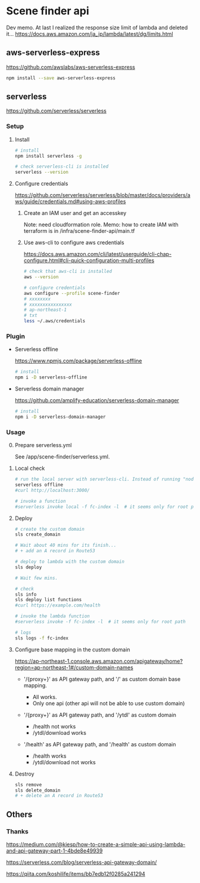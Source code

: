 # Scene finder api

Dev memo.
At last I realized the response size limit of lambda and deleted it...
https://docs.aws.amazon.com/ja_jp/lambda/latest/dg/limits.html


## aws-serverless-express

https://github.com/awslabs/aws-serverless-express

```sh
npm install --save aws-serverless-express
```


## serverless

https://github.com/serverless/serverless

### Setup

1. Install

    ```sh
    # install
    npm install serverless -g

    # check serverless-cli is installed
    serverless --version
    ```

2. Configure credentials

    https://github.com/serverless/serverless/blob/master/docs/providers/aws/guide/credentials.md#using-aws-profiles

    1. Create an IAM user and get an accesskey

        Note: need cloudformation role.
        Memo: how to create IAM with terraform is in /infra/scene-finder-api/main.tf

    2. Use aws-cli to configure aws credentials

        https://docs.aws.amazon.com/cli/latest/userguide/cli-chap-configure.html#cli-quick-configuration-multi-profiles

        ```sh
        # check that aws-cli is installed
        aws --version

        # configure credentials
        aws configure --profile scene-finder
        # xxxxxxxx
        # xxxxxxxxxxxxxxxx
        # ap-northeast-1
        # txt
        less ~/.aws/credentials
        ```

### Plugin

* Serverless offline

    https://www.npmjs.com/package/serverless-offline

    ```sh
    # install
    npm i -D serverless-offline
    ```

* Serverless domain manager

    https://github.com/amplify-education/serverless-domain-manager

    ```sh
    # install
    npm i -D serverless-domain-manager
    ```

### Usage

0. Prepare serverless.yml

    See /app/scene-finder/serverless.yml.

1. Local check

    ```sh
    # run the local server with serverless-cli. Instead of running "node app.js"
    serverless offline
    #curl http://localhost:3000/

    # invoke a function
    #serverless invoke local -f fc-index -l  # it seems only for root path
    ```

2. Deploy

    ```sh
    # create the custom domain
    sls create_domain

    # Wait about 40 mins for its finish...
    # + add an A record in Route53
    ```

    ```sh
    # deploy to lambda with the custom domain
    sls deploy

    # Wait few mins.
    ```

    ```sh
    # check
    sls info
    sls deploy list functions
    #curl https://example.com/health

    # invoke the lambda function
    #serverless invoke -f fc-index -l  # it seems only for root path
    
    # logs
    sls logs -f fc-index
    ```

3. Configure base mapping in the custom domain

    https://ap-northeast-1.console.aws.amazon.com/apigateway/home?region=ap-northeast-1#/custom-domain-names

    * '/{proxy+}' as API gateway path, and '/' as custom domain base mapping.
        * All works.
        * Only one api (other api will not be able to use custom domain)

    * '/{proxy+}' as API gateway path, and '/ytdl' as custom domain
        * /health not works
        * /ytdl/download works

    * '/health' as API gateway path, and '/health' as custom domain
        * /health works
        * /ytdl/download not works

4. Destroy

    ```sh
    sls remove
    sls delete_domain
    # + delete an A record in Route53
    ```


## Others

### Thanks

https://medium.com/@kiesp/how-to-create-a-simple-api-using-lambda-and-api-gateway-part-1-4bde8e49939

https://serverless.com/blog/serverless-api-gateway-domain/

https://qiita.com/koshilife/items/bb7edb12f0285a241294

